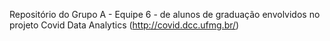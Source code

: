 Repositório do Grupo A - Equipe 6 - de alunos de graduação envolvidos no projeto Covid Data Analytics (http://covid.dcc.ufmg.br/)
